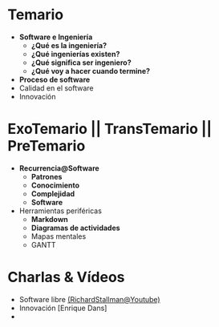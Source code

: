 # Temario

- **Software e Ingeniería**
    - **¿Qué es la ingeniería?**
    - **¿Qué ingenierías existen?**
    - **¿Qué significa ser ingeniero?**
    - **¿Qué voy a hacer cuando termine?**
- **Proceso de software**
- Calidad en el software
- Innovación

# ExoTemario || TransTemario || PreTemario

- **Recurrencia@Software**
    - **Patrones**
    - **Conocimiento**
    - **Complejidad**
    - **Software**
- Herramientas periféricas
    - **Markdown**
    - **Diagramas de actividades**
    - Mapas mentales
    - GANTT

# Charlas & Vídeos

- Software libre [(RichardStallman@Youtube)](https://www.youtube.com/watch?v=h2aPLHqrK7M)
- Innovación [Enrique Dans]
- 
